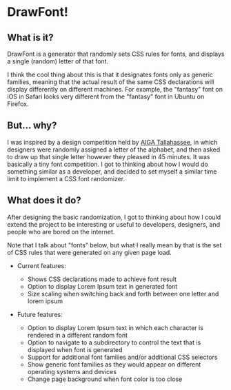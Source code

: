 # DrawFont!

## What is it?

DrawFont is a generator that randomly sets CSS rules for fonts, and displays a
single (random) letter of that font.

I think the cool thing about this is that it designates fonts only as generic
families, meaning that the actual result of the same CSS declarations will
display differently on different machines. For example, the "fantasy" font on
iOS in Safari looks very different from the "fantasy" font in Ubuntu on Firefox.

## But... why?

I was inspired by a design competition held by [AIGA Tallahassee](https://tallahassee.aiga.org/), in which
designers were randomly assigned a letter of the alphabet, and then asked to
draw up that single letter however they pleased in 45 minutes. It was basically
a tiny font competition. I got to thinking about how I would do something
similar as a developer, and decided to set myself a similar time limit to
implement a CSS font randomizer.

## What does it do?

After designing the basic randomization, I got to thinking about how I could
extend the project to be interesting or useful to developers, designers, and
people who are bored on the internet.

Note that I talk about "fonts" below, but what I really mean by that is the set
of CSS rules that were generated on any given page load.

- Current features:
  - Shows CSS declarations made to achieve font result
  - Option to display Lorem Ipsum text in generated font
  - Size scaling when switching back and forth between one letter and lorem ipsum

- Future features:
  - Option to display Lorem Ipsum text in which each character is rendered in a
  different random font
  - Option to navigate to a subdirectory to control the text that is displayed
  when font is generated
  - Support for additional font families and/or additional CSS selectors
  - Show generic font families as they would appear on different operating
  systems and devices
  - Change page background when font color is too close

